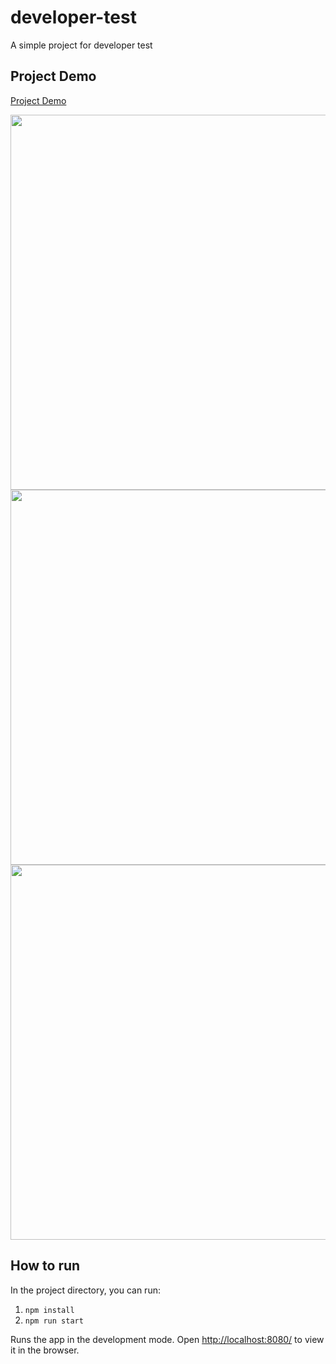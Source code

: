 # developer-test
 A simple project for developer test

## Project Demo

[Project Demo](https://www.loom.com/share/dd0b63f00eaf404fbc12e370b046a58b)

<img src="https://user-images.githubusercontent.com/39580184/137432766-a958f2fb-eb86-4aa0-a569-9fd22dbbfeb5.png" width="600px">
<img src="https://user-images.githubusercontent.com/39580184/137432784-adfad4d5-d4f5-44ac-9915-8f8fe2e743bc.png" width="600px">
<img src="https://user-images.githubusercontent.com/39580184/137432736-86d6ca77-0c1e-4dd2-9a3a-2838f7321146.png" width="600px">


## How to run

In the project directory, you can run:

1. `npm install`
2. `npm run start`

Runs the app in the development mode.
Open [http://localhost:8080/](http://localhost:8080/) to view it in the browser.


